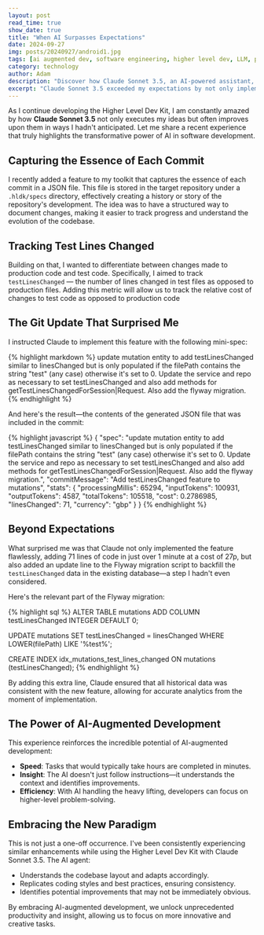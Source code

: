```yaml
---
layout: post
read_time: true
show_date: true
title: "When AI Surpasses Expectations"
date: 2024-09-27
img: posts/20240927/android1.jpg
tags: [ai augmented dev, software engineering, higher level dev, LLM, productivity, coding]
category: technology
author: Adam
description: "Discover how Claude Sonnet 3.5, an AI-powered assistant, enhances software development by not just following instructions but making insightful improvements. A deep dive into AI-augmented development and its impact on productivity."
excerpt: "Claude Sonnet 3.5 exceeded my expectations by not only implementing features in my Higher Level Dev Kit but also improving them with unexpected optimizations. Here's how AI is transforming software development by increasing speed, insight, and efficiency."
---
```

As I continue developing the Higher Level Dev Kit, I am constantly amazed by how **Claude Sonnet 3.5** not only executes my ideas but often improves upon them in ways I hadn't anticipated. Let me share a recent experience that truly highlights the transformative power of AI in software development.

## Capturing the Essence of Each Commit

I recently added a feature to my toolkit that captures the essence of each commit in a JSON file. This file is stored in the target repository under a `.hldk/specs` directory, effectively creating a history or story of the repository's development. The idea was to have a structured way to document changes, making it easier to track progress and understand the evolution of the codebase.

## Tracking Test Lines Changed

Building on that, I wanted to differentiate between changes made to production code and test code. Specifically, I aimed to track `testLinesChanged` — the number of lines changed in test files as opposed to production files. Adding this metric will allow us to track the relative cost of changes to test code as opposed to production code

## The Git Update That Surprised Me

I instructed Claude to implement this feature with the following mini-spec:

{% highlight markdown %}
update mutation entity to add testLinesChanged similar to linesChanged but 
is only populated if the filePath contains the string "test" (any case) 
otherwise it's set to 0. Update the service and repo as necessary to set 
testLinesChanged and also add methods for getTestLinesChangedForSession|Request. 
Also add the flyway migration.
{% endhighlight %}

 And here's the result—the contents of the generated JSON file that was included in the commit:

{% highlight javascript %}
{
  "spec": "update mutation entity to add testLinesChanged similar to linesChanged but is only populated if the filePath contains the string \"test\" (any case) otherwise it's set to 0. Update the service and repo as necessary to set testLinesChanged and also add methods for getTestLinesChangedForSession|Request. Also add the flyway migration.",
  "commitMessage": "Add testLinesChanged feature to mutations",
  "stats": {
    "processingMillis": 65294,
    "inputTokens": 100931,
    "outputTokens": 4587,
    "totalTokens": 105518,
    "cost": 0.2786985,
    "linesChanged": 71,
    "currency": "gbp"
  }
}
{% endhighlight %}

## Beyond Expectations

What surprised me was that Claude not only implemented the feature flawlessly, adding 71 lines of code in just over 1 minute at a cost of 27p, but also added an update line to the Flyway migration script to backfill the `testLinesChanged` data in the existing database—a step I hadn't even considered.

Here's the relevant part of the Flyway migration:

{% highlight sql %}
ALTER TABLE mutations ADD COLUMN testLinesChanged INTEGER DEFAULT 0;

UPDATE mutations SET testLinesChanged = linesChanged WHERE LOWER(filePath) LIKE '%test%';

CREATE INDEX idx_mutations_test_lines_changed ON mutations (testLinesChanged);
{% endhighlight %}

By adding this extra line, Claude ensured that all historical data was consistent with the new feature, allowing for accurate analytics from the moment of implementation.

## The Power of AI-Augmented Development

This experience reinforces the incredible potential of AI-augmented development:

- **Speed**: Tasks that would typically take hours are completed in minutes.
- **Insight**: The AI doesn't just follow instructions—it understands the context and identifies improvements.
- **Efficiency**: With AI handling the heavy lifting, developers can focus on higher-level problem-solving.

## Embracing the New Paradigm

This is not just a one-off occurrence. I've been consistently experiencing similar enhancements while using the Higher Level Dev Kit with Claude Sonnet 3.5. The AI agent:

- Understands the codebase layout and adapts accordingly.
- Replicates coding styles and best practices, ensuring consistency.
- Identifies potential improvements that may not be immediately obvious.

By embracing AI-augmented development, we unlock unprecedented productivity and insight, allowing us to focus on more innovative and creative tasks.
